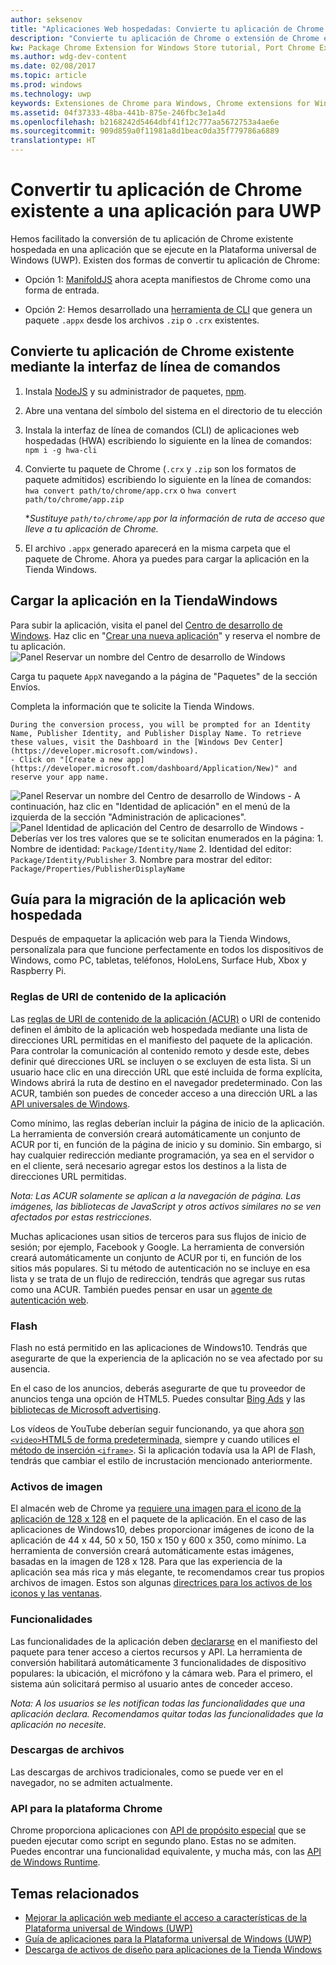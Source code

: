 ```yaml
---
author: seksenov
title: "Aplicaciones Web hospedadas: Convierte tu aplicación de Chrome en una aplicación para la Plataforma universal de Windows"
description: "Convierte tu aplicación de Chrome o extensión de Chrome en una aplicación para la Plataforma universal de Windows (UWP) para la Tienda Windows."
kw: Package Chrome Extension for Windows Store tutorial, Port Chrome Extension to Windows 10, How to convert Chrome App to Windows, How to add Chrome Extension to Windows Store, hwa-cli, Hosted Web Apps Command Line Interface CLI Tool, Install Chrome Extension on Windows 10 Device, convert .crx to .AppX
ms.author: wdg-dev-content
ms.date: 02/08/2017
ms.topic: article
ms.prod: windows
ms.technology: uwp
keywords: Extensiones de Chrome para Windows, Chrome extensions for Windows, aplicaciones de Chrome para Windows, Chrome apps for Windows, hwa-cli, convertir .crx a. AppX, convert .crx to .AppX
ms.assetid: 04f37333-48ba-441b-875e-246fbc3e1a4d
ms.openlocfilehash: b2168242d5464dbf41f12c777aa5672753a4ae6e
ms.sourcegitcommit: 909d859a0f11981a8d1beac0da35f779786a6889
translationtype: HT
---
```

# <a name="convert-your-existing-chrome-app-to-a-uwp-app"></a>Convertir tu aplicación de Chrome existente a una aplicación para UWP

Hemos facilitado la conversión de tu aplicación de Chrome existente hospedada en una aplicación que se ejecute en la Plataforma universal de Windows (UWP). Existen dos formas de convertir tu aplicación de Chrome:

- Opción 1: [ManifoldJS](http://manifoldjs.com/) ahora acepta manifiestos de Chrome como una forma de entrada. 

- Opción 2: Hemos desarrollado una [herramienta de CLI](https://github.com/MicrosoftEdge/hwa-cli) que genera un paquete `.appx` desde los archivos `.zip` o `.crx` existentes.

## <a name="convert-your-existing-chrome-app-using-the-command-line-interface"></a>Convierte tu aplicación de Chrome existente mediante la interfaz de línea de comandos

1. Instala [NodeJS](https://nodejs.org/en/) y su administrador de paquetes, [npm](https://www.npmjs.com/). 


2. Abre una ventana del símbolo del sistema en el directorio de tu elección


3. Instala la interfaz de línea de comandos (CLI) de aplicaciones web hospedadas (HWA) escribiendo lo siguiente en la línea de comandos: `npm i -g hwa-cli`

4. Convierte tu paquete de Chrome (`.crx` y `.zip` son los formatos de paquete admitidos) escribiendo lo siguiente en la línea de comandos: `hwa convert path/to/chrome/app.crx` o `hwa convert path/to/chrome/app.zip`

    **Sustituye `path/to/chrome/app` por la información de ruta de acceso que lleve a tu aplicación de Chrome.*
    
5. El archivo `.appx` generado aparecerá en la misma carpeta que el paquete de Chrome. Ahora ya puedes para cargar la aplicación en la Tienda Windows. 

## <a name="uploading-your-app-to-the-windows-store"></a>Cargar la aplicación en la TiendaWindows

Para subir la aplicación, visita el panel del [Centro de desarrollo de Windows](https://developer.microsoft.com/windows). Haz clic en "[Crear una nueva aplicación](https://developer.microsoft.com/dashboard/Application/New)" y reserva el nombre de tu aplicación.
![Panel Reservar un nombre del Centro de desarrollo de Windows](images/hwa-to-uwp/reserve_a_name.png)


Carga tu paquete `AppX` navegando a la página de "Paquetes" de la sección Envíos.

Completa la información que te solicite la Tienda Windows.

    During the conversion process, you will be prompted for an Identity Name, Publisher Identity, and Publisher Display Name. To retrieve these values, visit the Dashboard in the [Windows Dev Center](https://developer.microsoft.com/windows).
    - Click on "[Create a new app](https://developer.microsoft.com/dashboard/Application/New)" and reserve your app name.
![Panel Reservar un nombre del Centro de desarrollo de Windows](images/hwa-to-uwp/reserve_a_name.png)
    - A continuación, haz clic en "Identidad de aplicación" en el menú de la izquierda de la sección "Administración de aplicaciones".
    ![Panel Identidad de aplicación del Centro de desarrollo de Windows](images/hwa-to-uwp/app_identity.png)
    - Deberías ver los tres valores que se te solicitan enumerados en la página: 
        1. Nombre de identidad: `Package/Identity/Name`
        2. Identidad del editor: `Package/Identity/Publisher`
        3. Nombre para mostrar del editor: `Package/Properties/PublisherDisplayName`


## <a name="guide-for-migrating-your-hosted-web-app"></a>Guía para la migración de la aplicación web hospedada

Después de empaquetar la aplicación web para la Tienda Windows, personalízala para que funcione perfectamente en todos los dispositivos de Windows, como PC, tabletas, teléfonos, HoloLens, Surface Hub, Xbox y Raspberry Pi.

### <a name="application-content-uri-rules"></a>Reglas de URI de contenido de la aplicación

Las [reglas de URI de contenido de la aplicación (ACUR)](./hwa-access-features.md) o URI de contenido definen el ámbito de la aplicación web hospedada mediante una lista de direcciones URL permitidas en el manifiesto del paquete de la aplicación. Para controlar la comunicación al contenido remoto y desde este, debes definir qué direcciones URL se incluyen o se excluyen de esta lista. Si un usuario hace clic en una dirección URL que esté incluida de forma explícita, Windows abrirá la ruta de destino en el navegador predeterminado. Con las ACUR, también son puedes de conceder acceso a una dirección URL a las [API universales de Windows](https://msdn.microsoft.com/library/windows/apps/br211377.aspx).

Como mínimo, las reglas deberían incluir la página de inicio de la aplicación. La herramienta de conversión creará automáticamente un conjunto de ACUR por ti, en función de la página de inicio y su dominio. Sin embargo, si hay cualquier redirección mediante programación, ya sea en el servidor o en el cliente, será necesario agregar estos los destinos a la lista de direcciones URL permitidas.

*Nota: Las ACUR solamente se aplican a la navegación de página. Las imágenes, las bibliotecas de JavaScript y otros activos similares no se ven afectados por estas restricciones.*

Muchas aplicaciones usan sitios de terceros para sus flujos de inicio de sesión; por ejemplo, Facebook y Google. La herramienta de conversión creará automáticamente un conjunto de ACUR por ti, en función de los sitios más populares. Si tu método de autenticación no se incluye en esa lista y se trata de un flujo de redirección, tendrás que agregar sus rutas como una ACUR. También puedes pensar en usar un [agente de autenticación web](./hwa-access-features.md).

### <a name="flash"></a>Flash

Flash no está permitido en las aplicaciones de Windows10. Tendrás que asegurarte de que la experiencia de la aplicación no se vea afectado por su ausencia.

En el caso de los anuncios, deberás asegurarte de que tu proveedor de anuncios tenga una opción de HTML5. Puedes consultar [Bing Ads](https://bingads.microsoft.com/) y las [bibliotecas de Microsoft advertising](../monetize/display-ads-in-your-app.md). 

Los vídeos de YouTube deberían seguir funcionando, ya que ahora [son `<video>`HTML5 de forma predeterminada,](http://youtube-eng.blogspot.com/2015/01/youtube-now-defaults-to-html5_27.html) siempre y cuando utilices el [método de inserción `<iframe>`](https://developers.google.com/youtube/iframe_api_reference). Si la aplicación todavía usa la API de Flash, tendrás que cambiar el estilo de incrustación mencionado anteriormente.

### <a name="image-assets"></a>Activos de imagen

El almacén web de Chrome ya [requiere una imagen para el icono de la aplicación de 128 x 128](https://developer.chrome.com/webstore/images) en el paquete de la aplicación. En el caso de las aplicaciones de Windows10, debes proporcionar imágenes de icono de la aplicación de 44 x 44, 50 x 50, 150 x 150 y 600 x 350, como mínimo. La herramienta de conversión creará automáticamente estas imágenes, basadas en la imagen de 128 x 128. Para que las experiencia de la aplicación sea más rica y más elegante, te recomendamos crear tus propios archivos de imagen. Estos son algunas [directrices para los activos de los iconos y las ventanas](https://msdn.microsoft.com/library/windows/apps/mt412102.aspx).

### <a name="capabilities"></a>Funcionalidades

Las funcionalidades de la aplicación deben [declararse](https://msdn.microsoft.com/windows/uwp/packaging/app-capability-declarations) en el manifiesto del paquete para tener acceso a ciertos recursos y API. La herramienta de conversión habilitará automáticamente 3 funcionalidades de dispositivo populares: la ubicación, el micrófono y la cámara web. Para el primero, el sistema aún solicitará permiso al usuario antes de conceder acceso.

*Nota: A los usuarios se les notifican todas las funcionalidades que una aplicación declara. Recomendamos quitar todas las funcionalidades que la aplicación no necesite.*

### <a name="file-downloads"></a>Descargas de archivos

Las descargas de archivos tradicionales, como se puede ver en el navegador, no se admiten actualmente.

### <a name="chrome-platform-apis"></a>API para la plataforma Chrome

Chrome proporciona aplicaciones con [API de propósito especial](https://developer.chrome.com/apps/api_index) que se pueden ejecutar como script en segundo plano. Estas no se admiten. Puedes encontrar una funcionalidad equivalente, y mucha más, con las [API de Windows Runtime](https://msdn.microsoft.com/library/windows/apps/br211377.aspx).

## <a name="related-topics"></a>Temas relacionados

- [Mejorar la aplicación web mediante el acceso a características de la Plataforma universal de Windows (UWP)](./hwa-access-features.md)
- [Guía de aplicaciones para la Plataforma universal de Windows (UWP)](http://go.microsoft.com/fwlink/p/?LinkID=397871)
- [Descarga de activos de diseño para aplicaciones de la Tienda Windows](https://msdn.microsoft.com/library/windows/apps/xaml/bg125377.aspx)
